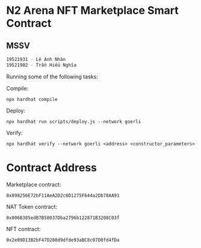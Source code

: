 # N2 Arena NFT Marketplace Smart Contract 

## MSSV
```bash
19521931 - Lê Anh Nhân
19521902 - Trần Hiếu Nghĩa
```

Running some of the following tasks:

Compile:
```shell
npx hardhat compile
```

Deploy:
```shell
npx hardhat run scripts/deploy.js --network goerli
```

Verify:
```shell
npx hardhat verify --network goerli <address> <constructor_parameters>
```
# Contract Address

Marketplace contract: 
```shell
0x898256E72bF11AeA2D2c8D1275F644a2Db78AA91
```

NAT Token contract: 
```shell
0x006B385edB7B58037Dba2796b122871B3208C03f
```

NFT contract: 
```shell
0x2e09D13B2bF47D280d9dfde93aBC8c07D0fd4fDa
```
